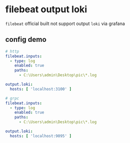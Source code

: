 # filebeat output loki

`filebeat` official built not support output `loki` via grafana

## config demo

```yml
# http
filebeat.inputs:
  - type: log
    enabled: true
    paths:
      - C:\Users\admin\Desktop\pic\*.log

output.loki:
  hosts: [ 'localhost:3100' ]
```

```yml
# grpc
filebeat.inputs:
  - type: log
    enabled: true
    paths:
      - C:\Users\admin\Desktop\pic\*.log

output.loki:
  hosts: [ 'localhost:9095' ]
```
